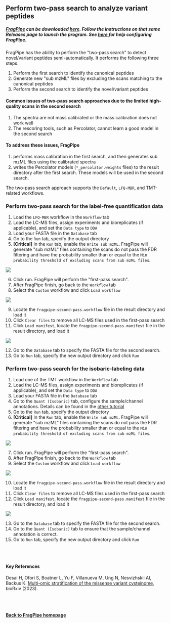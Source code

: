 ## Perform two-pass search to analyze variant peptides

##### [FragPipe](https://fragpipe.nesvilab.org) can be downloaded [here](https://github.com/Nesvilab/FragPipe/releases). Follow the instructions on that same Releases page to launch the program. See [here](https://fragpipe.nesvilab.org/docs/tutorial_fragpipe.html#configure-fragpipe) for help configuring FragPipe.

FragPipe has the ability to perform the "two-pass search" to detect novel/variant peptides semi-automatically. It performs the following three steps.
1. Perform the first search to identify the canonical peptides
2. Generate new "sub mzML" files by excluding the scans matching to the canonical peptides
3. Perform the second search to identify the novel/variant peptides

#### Common issues of two-pass search approaches due to the limited high-quality scans in the second search
1. The spectra are not mass calibrated or the mass calibration does not work well
2. The rescoring tools, such as Percolator, cannot learn a good model in the second search

#### To address these issues, FragPipe 
1. performs mass calibration in the first search, and then generates sub mzML files using the calibrated spectra
2. writes the Percolator models (`*_percolator.weights` files) to the result directory after the first search. These models will be used in the second search.

The two-pass search approach supports the `Default`, `LFQ-MBR`, and TMT-related workflows.

### Perform two-pass search for the label-free quantification data
1. Load the `LFQ-MBR` workflow in the `Workflow` tab
2. Load the LC-MS files, assign experiments and bioreplicates (if applicable), and set the `Data type` to `DDA`
3. Load your FASTA file in the `Database` tab
4. Go to the `Run` tab, specify the output directory
5. **[Critical]** In the `Run` tab, enable the `Write sub mzML`. FragPipe will generate "sub mzML" files containing the scans do not pass the FDR filtering and have the probability smaller than or equal to the `Min probability threshold of excluding scans from sub mzML files`. 

![](https://raw.githubusercontent.com/Nesvilab/FragPipe/gh-pages/images/two_pass_search_1.png)

6. Click run. FragPipe will perform the "first-pass search".
7. After FragPipe finish, go back to the `Workflow` tab
8. Select the `Custom` workflow and click `Load workflow`

![](https://raw.githubusercontent.com/Nesvilab/FragPipe/gh-pages/images/two_pass_search_2.png)

9. Locate the `fragpipe-second-pass.workflow` file in the result directory and load it
10. Click `Clear files` to remove all LC-MS files used in the first-pass search
11. Click `Load manifest`, locate the `fragpipe-second-pass.manifest` file in the result directory, and load it

![](https://raw.githubusercontent.com/Nesvilab/FragPipe/gh-pages/images/two_pass_search_3.png)

12. Go to the `Database` tab to specify the FASTA file for the second search.
13. Go to `Run` tab, specify the new output directory and click `Run`


### Perform two-pass search for the isobaric-labeling data
1. Load one of the TMT workflow in the `Workflow` tab
2. Load the LC-MS files, assign experiments and bioreplicates (if applicable), and set the `Data type` to `DDA`
3. Load your FASTA file in the `Database` tab
4. Go to the `Quant (Isobaric)` tab, configure the sample/channel annotations. Details can be found in the [other tutorial](https://fragpipe.nesvilab.org/docs/tutorial_tmt-2plexes.html)
5. Go to the `Run` tab, specify the output directory
6. **[Critical]** In the `Run` tab, enable the `Write sub mzML`. FragPipe will generate "sub mzML" files containing the scans do not pass the FDR filtering and have the probability smaller than or equal to the `Min probability threshold of excluding scans from sub mzML files`. 

![](https://raw.githubusercontent.com/Nesvilab/FragPipe/gh-pages/images/two_pass_search_1.png)

7. Click run. FragPipe will perform the "first-pass search".
8. After FragPipe finish, go back to the `Workflow` tab
9. Select the `Custom` workflow and click `Load workflow`

![](https://raw.githubusercontent.com/Nesvilab/FragPipe/gh-pages/images/two_pass_search_2.png)

10. Locate the `fragpipe-second-pass.workflow` file in the result directory and load it
11. Click `Clear files` to remove all LC-MS files used in the first-pass search
12. Click `Load manifest`, locate the `fragpipe-second-pass.manifest` file in the result directory, and load it

![](https://raw.githubusercontent.com/Nesvilab/FragPipe/gh-pages/images/two_pass_search_3.png)

13. Go to the `Database` tab to specify the FASTA file for the second search.
14. Go to the `Quant (Isobaric)` tab to ensure that the sample/channel annotation is correct.
15. Go to `Run` tab, specify the new output directory and click `Run`



<br>
<br>


#### Key References
Desai H, Ofori S, Boatner L, Yu F, Villanueva M, Ung N, Nesvizhskii AI, Backus K. [Multi-omic stratification of the missense variant cysteinome](https://doi.org/10.1101/2023.08.12.553095), bioRxiv (2023).



<br>
<br>

#### [Back to FragPipe homepage](https://fragpipe.nesvilab.org/)
